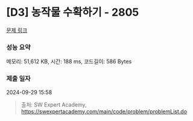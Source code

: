 # [D3] 농작물 수확하기 - 2805 

[문제 링크](https://swexpertacademy.com/main/code/problem/problemDetail.do?contestProbId=AV7GLXqKAWYDFAXB) 

### 성능 요약

메모리: 51,612 KB, 시간: 188 ms, 코드길이: 586 Bytes

### 제출 일자

2024-09-29 15:58



> 출처: SW Expert Academy, https://swexpertacademy.com/main/code/problem/problemList.do